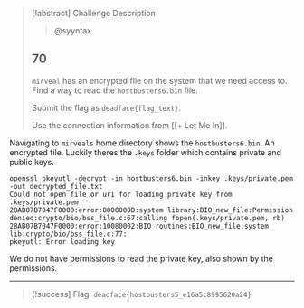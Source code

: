> [!abstract] Challenge Description
> > @syyntax
> ## 70
> `mirveal` has an encrypted file on the system that we need access to. Find a way to read the `hostbusters6.bin` file.
> 
> Submit the flag as `deadface{flag_text}`.
> 
> Use the connection information from [[+ Let Me In]].

Navigating to `mirveals` home directory shows the `hostbusters6.bin`. An encrypted file. Luckily theres the `.keys` folder which contains private and public keys.

```
openssl pkeyutl -decrypt -in hostbusters6.bin -inkey .keys/private.pem -out decrypted_file.txt
Could not open file or uri for loading private key from .keys/private.pem
28AB07B7047F0000:error:8000000D:system library:BIO_new_file:Permission denied:crypto/bio/bss_file.c:67:calling fopen(.keys/private.pem, rb)
28AB07B7047F0000:error:10080002:BIO routines:BIO_new_file:system lib:crypto/bio/bss_file.c:77:
pkeyutl: Error loading key
```

We do not have permissions to read the private key, also shown by the permissions.

---
> [!success] Flag: `deadface{hostbusters5_e16a5c8995620a24}`
